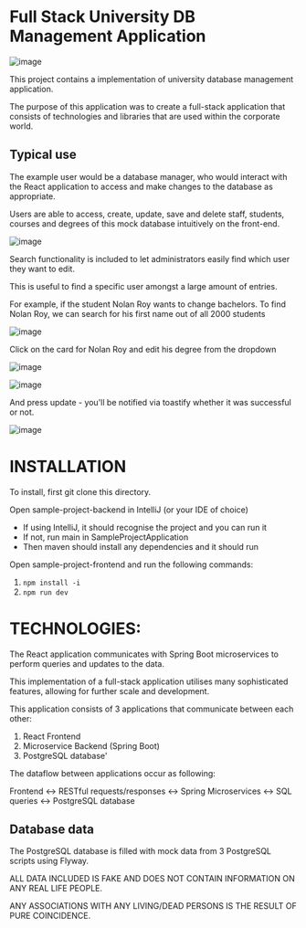 # Full Stack University DB Management Application

![image](https://github.com/user-attachments/assets/5085006d-b321-41fa-b0ef-9f57492b02a3)

This project contains a implementation of university database management application.

The purpose of this application was to create a full-stack application that consists of technologies and libraries that are used within the corporate world.


## Typical use
The example user would be a database manager, who would interact with the React application to access and make changes to the database as appropriate. 

Users are able to access, create, update, save and delete staff, students, courses and degrees of this mock database intuitively on the front-end.

![image](https://github.com/user-attachments/assets/2fa7074a-1b54-43af-83f6-bbf3ba1bf2fe)


Search functionality is included to let administrators easily find which user they want to edit.


This is useful to find a specific user amongst a large amount of entries. 

For example, if the student Nolan Roy wants to change bachelors.
To find Nolan Roy, we can search for his first name out of all 2000 students

![image](https://github.com/user-attachments/assets/9fbcf187-b672-4592-8318-0bf2a16032c8)


Click on the card for Nolan Roy and edit his degree from the dropdown


![image](https://github.com/user-attachments/assets/dbde6691-3dd3-417a-95f3-cd28af6f8366)

![image](https://github.com/user-attachments/assets/9120bb90-a52b-442f-ab12-6df55c8aaaaa)

And press update - you'll be notified via toastify whether it was successful or not.

![image](https://github.com/user-attachments/assets/9d9302fd-89d5-4224-8c47-e0dac9dc1417)



# INSTALLATION
To install, first git clone this directory.


Open sample-project-backend in IntelliJ (or your IDE of choice)
  - If using IntelliJ, it should recognise the project and you can run it
  - If not, run main in SampleProjectApplication
  - Then maven should install any dependencies and it should run


Open sample-project-frontend and run the following commands:
1. `npm install -i`
2. `npm run dev`



# TECHNOLOGIES:

The React application communicates with Spring Boot microservices to perform queries and updates to the data.

This implementation of a full-stack application utilises many sophisticated features, allowing for further scale and development.

This application consists of 3 applications that communicate between each other:
1. React Frontend
2. Microservice Backend (Spring Boot)
3. PostgreSQL database'

The dataflow between applications occur as following:

Frontend <-> RESTful requests/responses <-> Spring Microservices <-> SQL queries <-> PostgreSQL database


## Database data
The PostgreSQL database is filled with mock data from 3 PostgreSQL scripts using Flyway. 

ALL DATA INCLUDED IS FAKE AND DOES NOT CONTAIN INFORMATION ON ANY REAL LIFE PEOPLE. 

ANY ASSOCIATIONS WITH ANY LIVING/DEAD PERSONS IS THE RESULT OF PURE COINCIDENCE.
